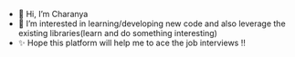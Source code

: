 - 👋 Hi, I’m Charanya
- 👀 I’m interested in learning/developing new code and also leverage the existing libraries(learn and do something interesting)
- ✨ Hope this platform will help me to ace the job interviews !!


<!---
charanya85/charanya85 is a ✨ special ✨ repository because its `README.md` (this file) appears on your GitHub profile.
You can click the Preview link to take a look at your changes.
--->
